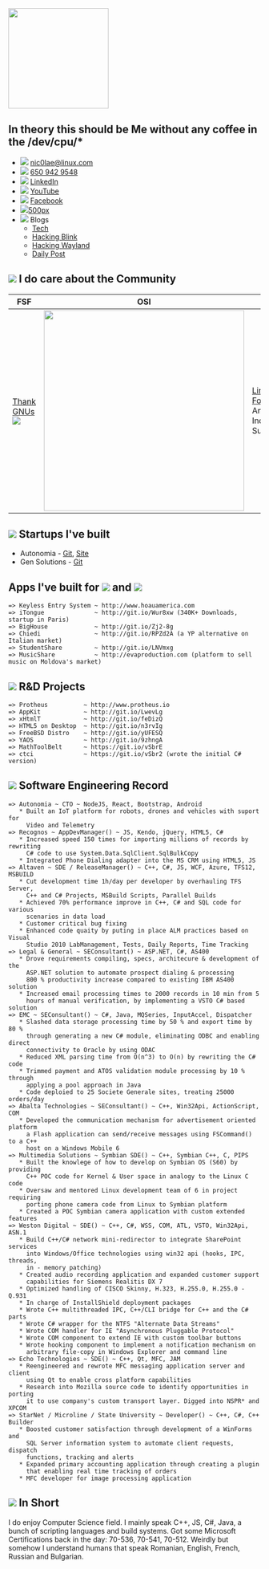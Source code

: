   
<img src="https://github.com/nic0lae/resume/releases/download/staticpics/profilepic.jpg" width="200px" />

## In theory this should be Me without any coffee in the /dev/cpu/*
- ![](https://storage.googleapis.com/material-icons/external-assets/v4/icons/svg/ic_email_black_24px.svg) <a href="mailto:nic0lae@linux.com">nic0lae@linux.com</a>
- ![](https://storage.googleapis.com/material-icons/external-assets/v4/icons/svg/ic_phone_black_24px.svg) <a href="tel:+16509429548">650 942 9548</a>
- ![](https://storage.googleapis.com/material-icons/external-assets/v4/icons/svg/ic_people_black_24px.svg) [LinkedIn](https://www.linkedin.com/in/nic0lae "LinkedIn")
- ![](https://storage.googleapis.com/material-icons/external-assets/v4/icons/svg/ic_videocam_black_24px.svg) [YouTube](https://www.youtube.com/channel/UCe-6hpCmxECeU3v80VHSwow "YouTube")
- ![](https://storage.googleapis.com/material-icons/external-assets/v4/icons/svg/ic_mood_black_24px.svg) [Facebook](https://facebook.com/nic0lae "Facebook")
- ![](https://storage.googleapis.com/material-icons/external-assets/v4/icons/svg/ic_photo_camera_black_24px.svg)[500px](https://500px.com/nic0lae "500px")
- ![](https://storage.googleapis.com/material-icons/external-assets/v4/icons/svg/ic_record_voice_over_black_24px.svg) Blogs
    - [Tech](https://nic0lae.github.io "Tech")
    - [Hacking Blink](https://rockblink.blogspot.com "Hacking Blink")
    - [Hacking Wayland](http://rockwayland.blogspot.com "Hacking Wayland")
    - [Daily Post](http://dailygpost.blogspot.com "Daily Post")



## ![](https://storage.googleapis.com/material-icons/external-assets/v4/icons/svg/ic_forum_black_24px.svg) I do care about the Community
 FSF    | OSI    | Linux | KDE
--------|--------|--------|--------
[Thank GNUs](https://www.gnu.org/thankgnus/2017supporters.html "Thank GNUs") <img src="https://static.fsf.org/nosvn/associate/crm/1080099.png" /> | <img src="https://github.com/nic0lae/resume/releases/download/staticpics/osimember.png" width="400px" /> | [Linux Foundation](https://www.linuxfoundation.org "Linux Foundation") Annual Individual Supporter | [KDE Community](https://relate.kde.org/civicrm/profile?gid=18&search=0 "KDE Community") Annual Supporting Member



## ![](https://storage.googleapis.com/material-icons/external-assets/v4/icons/svg/ic_work_black_24px.svg) Startups I've built
- Autonomia - [Git](https://github.com/Autonomia "Git"), [Site](http://autonomia.io "Site")
- Gen Solutions - [Git](https://github.com/nic0lae?tab=repositories&q=GenSolutions "Gen Solutions")


## Apps I've built for ![](https://storage.googleapis.com/material-icons/external-assets/v4/icons/svg/ic_android_black_24px.svg) and ![](https://materialdesignicons.com/api/download/icon/svg/2829275C-A01C-42CD-A195-447629791D04) 
```text
=> Keyless Entry System ~ http://www.hoauamerica.com
=> iTongue              ~ http://git.io/Wur8xw (340K+ Downloads, startup in Paris)
=> BigHouse             ~ http://git.io/Zj2-8g
=> Chiedi               ~ http://git.io/RPZd2A (a YP alternative on Italian market)
=> StudentShare         ~ http://git.io/LNVmxg
=> MusicShare           ~ http://evaproduction.com (platform to sell music on Moldova's market)
```



## ![](https://storage.googleapis.com/material-icons/external-assets/v4/icons/svg/ic_rowing_black_24px.svg) R&amp;D Projects
```text
=> Protheus          ~ http://www.protheus.io
=> AppKit            ~ http://git.io/LwevLg
=> xHtmlT            ~ http://git.io/feDizQ
=> HTML5 on Desktop  ~ http://git.io/n3rvIg
=> FreeBSD Distro    ~ http://git.io/yUFESQ
=> YAOS              ~ http://git.io/9zhngA
=> MathToolBelt      ~ https://git.io/vSbrE
=> ctci              ~ https://git.io/vSbr2 (wrote the initial C# version)
```



## ![](https://storage.googleapis.com/material-icons/external-assets/v4/icons/svg/ic_code_black_24px.svg) Software Engineering Record
```text
=> Autonomia ~ CTO ~ NodeJS, React, Bootstrap, Android
   * Built an IoT platform for robots, drones and vehicles with suport for 
     Video and Telemetry
=> Recognos ~ AppDevManager() ~ JS, Kendo, jQuery, HTML5, C#
   * Increased speed 150 times for importing millions of records by rewriting
     C# code to use System.Data.SqlClient.SqlBulkCopy
   * Integrated Phone Dialing adapter into the MS CRM using HTML5, JS
=> Altaven ~ SDE / ReleaseManager() ~ C++, C#, JS, WCF, Azure, TFS12, MSBUILD
   * Cut development time 1h/day per developer by overhauling TFS Server,
     C++ and C# Projects, MSBuild Scripts, Parallel Builds
   * Achieved 70% performance improve in C++, C# and SQL code for various
     scenarios in data load
   * Customer critical bug fixing
   * Enhanced code quaity by puting in place ALM practices based on Visual
     Studio 2010 LabManagement, Tests, Daily Reports, Time Tracking
=> Legal & General ~ SEConsultant() ~ ASP.NET, C#, AS400
   * Drove requirements compiling, specs, architecure & development of the
     ASP.NET solution to automate prospect dialing & processing
     800 % productivity increase compared to existing IBM AS400 solution
   * Increased email processing times to 2000 records in 10 min from 5 
     hours of manual verification, by implementing a VSTO C# based solution
=> EMC ~ SEConsultant() ~ C#, Java, MQSeries, InputAccel, Dispatcher
   * Slashed data storage processing time by 50 % and export time by 80 %
     through generating a new C# module, eliminating ODBC and enabling direct
     connectivity to Oracle by using ODAC
   * Reduced XML parsing time from O(n^3) to O(n) by rewriting the C# code
   * Trimmed payment and ATOS validation module processing by 10 % through
     applying a pool approach in Java
   * Code deploied to 25 Societe Generale sites, treating 25000 orders/day
=> Abalta Technologies ~ SEConsultant() ~ C++, Win32Api, ActionScript, COM
   * Developed the communication mechanism for advertisement oriented platform
     a Flash application can send/receive messages using FSCommand() to a C++ 
     host on a Windows Mobile 6
=> Multimedia Solutions ~ Symbian SDE() ~ C++, Symbian C++, C, PIPS
   * Built the knowlege of how to develop on Symbian OS (S60) by providing
     C++ POC code for Kernel & User space in analogy to the Linux C code
   * Oversaw and mentored Linux development team of 6 in project requiring
     porting phone camera code from Linux to Symbian platform
   * Created a POC Symbian camera application with custom extended features
=> Weston Digital ~ SDE() ~ C++, C#, WSS, COM, ATL, VSTO, Win32Api, ASN.1
   * Build C++/C# network mini-redirector to integrate SharePoint services
     into Windows/Office technologies using win32 api (hooks, IPC, threads,
     in - memory patching)
   * Created audio recording application and expanded customer support
     capabilities for Siemens Realitis DX 7
   * Optimized handling of CISCO Skinny, H.323, H.255.0, H.255.0 - Q.931
   * In charge of InstallShield deployment packages
   * Wrote C++ multithreaded IPC, C++/CLI bridge for C++ and the C# parts
   * Wrote C# wrapper for the NTFS "Alternate Data Streams"
   * Wrote COM handler for IE "Asynchronous Pluggable Protocol"
   * Wrote COM component to extend IE with custom toolbar buttons
   * Wrote hooking component to implement a notification mechanism on
     arbitrary file-copy in Windows Explorer and command line
=> Echo Technologies ~ SDE() ~ C++, Qt, MFC, JAM
   * Reengineered and rewrote MFC messaging application server and client
     using Qt to enable cross platform capabilities
   * Research into Mozilla source code to identify opportunities in porting
     it to use company's custom transport layer. Digged into NSPR* and XPCOM
=> StarNet / Microline / State University ~ Developer() ~ C++, C#, C++ Builder
   * Boosted customer satisfaction through development of a WinForms and
     SQL Server information system to automate client requests, dispatch
     functions, tracking and alerts
   * Expanded primary accounting application through creating a plugin
     that enabling real time tracking of orders
   * MFC developer for image processing application
```



## ![](https://storage.googleapis.com/material-icons/external-assets/v4/icons/svg/ic_content_cut_black_24px.svg) In Short
I do enjoy Computer Science field. I mainly speak C++, JS, C#, Java, a bunch of scripting languages and build systems.
Got some Microsoft Certifications back in the day: 70-536, 70-541, 70-512.
Weirdly but somehow I understand humans that speak Romanian, English, French, Russian and Bulgarian.